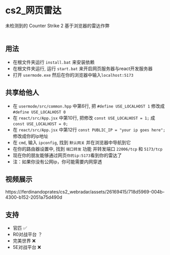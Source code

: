 # cs2_网页雷达
未检测到的 Counter Strike 2 基于浏览器的雷达作弊<br>
<br>

## 用法
- 在根文件夹运行 `install.bat` 来安装依赖
- 在根文件夹运行, 运行 `start.bat` 来开启网页服务器与react开发服务器
- 打开 `usermode.exe` 然后在你的浏览器中输入`localhost:5173` <br>

## 共享给他人
- 在 `usermode/src/common.hpp` 中第6行, 把 `#define USE_LOCALHOST 1` 修改成 `#define USE_LOCALHOST 0`
- 在 `react/src/App.jsx` 中第10行, 把修改 `const USE_LOCALHOST = 1;` 成 `const USE_LOCALHOST = 0;`
- 在 `react/src/App.jsx` 中第12行 `const PUBLIC_IP = "your ip goes here";` 修改成你的ip地址
- 在 `cmd`, 输入 `ipconfig`, 找到 `默认网关` 并在浏览器中导航到它
- 在你的路由器设置中, 找到 `端口转发` 功能 并转发端口 `22006/tcp` 和 `5173/tcp`
- 现在你的朋友能够通过网页`你的ip:5173`看到你的雷达了
- 注：如果你没有公网ip，你可能需要内网穿透

## 视频展示
https:///ferdinandoprates/cs2_webradar/assets/26169415/718d5969-004b-4300-b152-2051a75d490d

## 支持
- 官匹 ✅
- R0对战平台 ？
- 完美世界 ❌
- 5E对战平台 ❌


